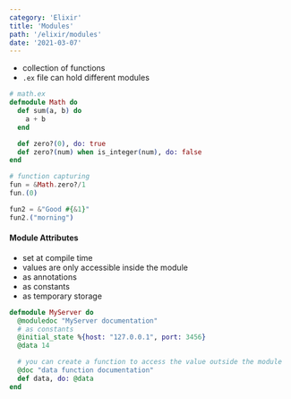 ```yaml
---
category: 'Elixir'
title: 'Modules'
path: '/elixir/modules'
date: '2021-03-07'
---
```


- collection of functions
- `.ex` file can hold different modules

```elixir
# math.ex
defmodule Math do
  def sum(a, b) do
    a + b
  end

  def zero?(0), do: true
  def zero?(num) when is_integer(num), do: false
end

# function capturing
fun = &Math.zero?/1
fun.(0)

fun2 = &"Good #{&1}"
fun2.("morning")
```

#### Module Attributes

- set at compile time
- values are only accessible inside the module
- as annotations
- as constants
- as temporary storage

```elixir
defmodule MyServer do
  @moduledoc "MyServer documentation"
  # as constants
  @initial_state %{host: "127.0.0.1", port: 3456}
  @data 14

  # you can create a function to access the value outside the module
  @doc "data function documentation"
  def data, do: @data
end
```
